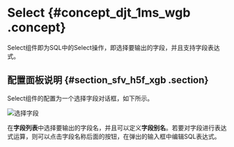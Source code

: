 # Select {#concept_djt_1ms_wgb .concept}

Select组件即为SQL中的Select操作，即选择要输出的字段，并且支持字段表达式。

## 配置面板说明 {#section_sfv_h5f_xgb .section}

Select组件的配置为一个选择字段对话框，如下所示。

![选择字段](http://static-aliyun-doc.oss-cn-hangzhou.aliyuncs.com/assets/img/130395/155123390839593_zh-CN.png)

在**字段列表**中选择要输出的字段名，并且可以定义**字段别名**。若要对字段进行表达式运算，则可以点击字段名称后面的按钮，在弹出的输入框中编辑SQL表达式。

